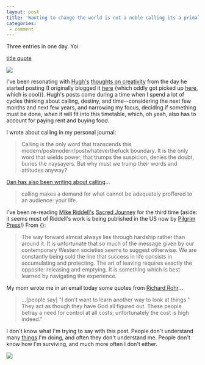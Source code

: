 ```yaml
---
layout: post
title: 'Wanting to change the world is not a noble calling its a primal calling'
categories:
 - comment
---
```


Three entries in one day. Yoi.



<a href="http://www.gapingvoid.com/Moveable_Type/archives/000912.html">title quote</a>



<a href="http://www.gapingvoid.com/Moveable_Type/archives/000911.html"><img src="http://danielsjourney.com/blog/files/2004/08/zzzzazzdggg85.jpg" /></a>



I've been resonating with <a href="http://www.gapingvoid.com">Hugh's</a> <a href="http://www.gapingvoid.com/Moveable_Type/archives/000876.html">thoughts on creativity</a> from the day he started posting (I originally blogged it <a href="http://integrationresearch.org/node/view/32">here</a> {which oddly got picked up <a href="http://www.coolios.net/archives/2004_08.php#6088">here</a>, which is cool}). Hugh's posts come during a time when I spend a lot of cycles thinking about calling, destiny, and time--considering the next few months and next few years, and narrowing my focus, deciding if something must be done, <em>when</em> it will fit into this timetable, which, oh yeah, also has to account for paying rent and buying food.



I wrote about calling in my personal journal:<blockquote>Calling is the only word that transcends this modern/postmodern/postwhateverthefuck boundary. It is the only word that wields power, that trumps the suspicion, denies the doubt, buries the naysayers. But why must we trump their words and attitudes anyway?</blockquote><a href="http://www.theyblinked.com/blog/2004/07/no-one-believes-in-calling-anymore.html">Dan has also been writing about calling</a>...<blockquote>calling makes a demand for what cannot be adequately proffered to an audience: your life.</blockquote>I've been re-reading <a href="http://mikeriddell.co.nz">Mike Riddell's</a> <a href="http://www.amazon.com/exec/obidos/tg/detail/-/0829814566/qid=1092629692/sr=8-8/ref=sr_8_xs_ap_i8_xgl14/102-9126044-0387335?v=glance&s=books&n=507846">Sacred Journey</a> for the third time (aside: it seems most of Riddell's work is being published in the US now by <a href="http://www.pilgrimpress.com">Pilgrim Press</a>!) From {}:
<blockquote>The way forward almost always lies through hardship rather than around it. It is unfortunate that so much of the message given by our contemporary Western societies seems to suggest otherwise. We are constantly being sold the line that success in life consists in accumulating and protecting. The art of leaving requires exactly the opposite: releasing and emptying. It is something which is best learned by navigating the experience.</blockquote>
My mom wrote me in an email today some quotes from <a href="http://www.amazon.com/exec/obidos/tg/detail/-/0824519957/qid=1092630163/sr=1-1/ref=sr_1_1/102-9126044-0387335?v=glance&s=books">Richard Rohr</a>...<blockquote>...[people
say] "I don't want to learn another way to look at things." They act as
though they have God all figured out. These people betray a need for
control at all costs; unfortunately the cost is high indeed."</blockquote>
I don't know what I'm trying to say with this post. People don't understand many <a href="http://integrationresearch.org">things</a> I'm doing, and often they don't understand me. People don't know how I'm surviving, and much more often I don't either.




<a href="http://www.gapingvoid.com/Moveable_Type/archives/000910.html"><img src="http://danielsjourney.com/blog/files/2004/08/zzzzazzdggg84.jpg" /></a>
